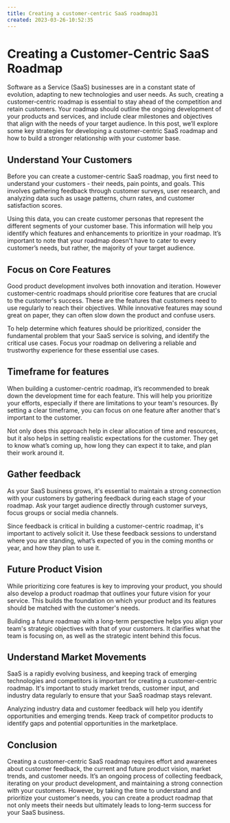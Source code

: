 ```yaml
---
title: Creating a customer-centric SaaS roadmap31
created: 2023-03-26-10:52:35
---
```


# Creating a Customer-Centric SaaS Roadmap

Software as a Service (SaaS) businesses are in a constant state of evolution, adapting to new technologies and user needs. As such, creating a customer-centric roadmap is essential to stay ahead of the competition and retain customers. Your roadmap should outline the ongoing development of your products and services, and include clear milestones and objectives that align with the needs of your target audience. In this post, we’ll explore some key strategies for developing a customer-centric SaaS roadmap and how to build a stronger relationship with your customer base.

## Understand Your Customers

Before you can create a customer-centric SaaS roadmap, you first need to understand your customers - their needs, pain points, and goals. This involves gathering feedback through customer surveys, user research, and analyzing data such as usage patterns, churn rates, and customer satisfaction scores. 

Using this data, you can create customer personas that represent the different segments of your customer base. This information will help you identify which features and enhancements to prioritize in your roadmap. It’s important to note that your roadmap doesn't have to cater to every customer’s needs, but rather, the majority of your target audience.

## Focus on Core Features

Good product development involves both innovation and iteration. However customer-centric roadmaps should prioritise core features that are crucial to the customer's success. These are the features that customers need to use regularly to reach their objectives. While innovative features may sound great on paper, they can often slow down the product and confuse users.

To help determine which features should be prioritized, consider the fundamental problem that your SaaS service is solving, and identify the critical use cases. Focus your roadmap on delivering a reliable and trustworthy experience for these essential use cases.

## Timeframe for features

When building a customer-centric roadmap, it’s recommended to break down the development time for each feature. This will help you prioritize your efforts, especially if there are limitations to your team's resources. By setting a clear timeframe, you can focus on one feature after another that's important to the customer.

Not only does this approach help in clear allocation of time and resources, but it also helps in setting realistic expectations for the customer. They get to know what’s coming up, how long they can expect it to take, and plan their work around it.

## Gather feedback 

As your SaaS business grows, it's essential to maintain a strong connection with your customers by gathering feedback during each stage of your roadmap. Ask your target audience directly through customer surveys, focus groups or social media channels.

Since feedback is critical in building a customer-centric roadmap, it's important to actively solicit it. Use these feedback sessions to understand where you are standing, what’s expected of you in the coming months or year, and how they plan to use it.

## Future Product Vision

While prioritizing core features is key to improving your product, you should also develop a product roadmap that outlines your future vision for your service. This builds the foundation on which your product and its features should be matched with the customer's needs.

Building a future roadmap with a long-term perspective helps you align your team's strategic objectives with that of your customers. It clarifies what the team is focusing on, as well as the strategic intent behind this focus.

## Understand Market Movements

SaaS is a rapidly evolving business, and keeping track of emerging technologies and competitors is important for creating a customer-centric roadmap. It's important to study market trends, customer input, and industry data regularly to ensure that your SaaS roadmap stays relevant.

Analyzing industry data and customer feedback will help you identify opportunities and emerging trends. Keep track of competitor products to identify gaps and potential opportunities in the marketplace.

## Conclusion

Creating a customer-centric SaaS roadmap requires effort and awarenees about customer feedback, the current and future product vision, market trends, and customer needs. It’s an ongoing process of collecting feedback, iterating on your product development, and maintaining a strong connection with your customers. However, by taking the time to understand and prioritize your customer's needs, you can create a product roadmap that not only meets their needs but ultimately leads to long-term success for your SaaS business.
